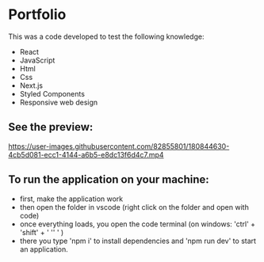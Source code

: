 # Portfolio

This was a code developed to test the following knowledge:

- React
- JavaScript
- Html
- Css
- Next.js
- Styled Components
- Responsive web design

## See the preview:

https://user-images.githubusercontent.com/82855801/180844630-4cb5d081-ecc1-4144-a6b5-e8dc13f6d4c7.mp4


## To run the application on your machine:

- first, make the application work
- then open the folder in vscode (right click on the folder and open with code)
- once everything loads, you open the code terminal (on windows: 'ctrl' + 'shift' + ' '' ' )
- there you type 'npm i' to install dependencies and 'npm run dev' to start an application.
